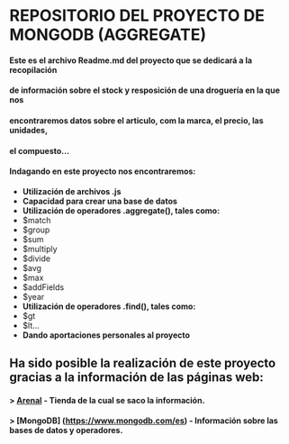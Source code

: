 # **REPOSITORIO DEL PROYECTO DE MONGODB (AGGREGATE)**

#### Este es el archivo Readme.md del proyecto que se dedicará a la recopilación 
#### de información sobre el stock y resposición de una droguería en la que nos
#### encontraremos datos sobre el articulo, com la marca, el precio, las unidades,
#### el compuesto...
#### Indagando en este proyecto nos encontraremos:

* **Utilización de archivos .js**
* **Capacidad para crear una base de datos**
* **Utilización de operadores .aggregate(), tales como:**
* $match
* $group
* $sum
* $multiply
* $divide
* $avg
* $max
* $addFields
* $year
* **Utilización de operadores .find(), tales como:**
* $gt
* $lt...
* **Dando aportaciones personales al proyecto**

## Ha sido posible la realización de este proyecto gracias a la información de las páginas web:

#### > [Arenal](https://www.arenal.com/) - Tienda de la cual se saco la información.
#### > [MongoDB] (https://www.mongodb.com/es) - Información sobre las bases de datos y operadores.